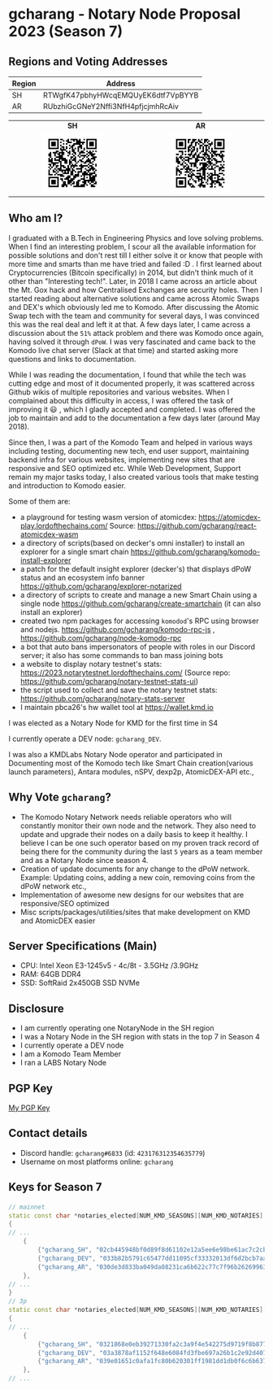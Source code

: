 # gcharang - Notary Node Proposal 2023 (Season 7)

## Regions and Voting Addresses

| Region | Address |
|--------|---------|
| SH  | RTWgfK47pbhyHWcqEMQUyEK6dtf7VpBYYB |
| AR  | RUbzhiGcGNeY2Nffi3NfH4pfjcjmhRcAiv |

<p align="center">
<table>
<tr ><td align="center"><strong>SH</strong></td><td align="center"><strong>AR</strong></tr>
<tr>
    <td align="center"><img src="../../qr_codes/gcharang_SH.png" width="50%" height="50%"></td>
    <td align="center"><img src="../../qr_codes/gcharang_AR.png" width="50%" height="50%"></td>
</tr>
</table>
</p>


## Who am I?

I graduated with a B.Tech in Engineering Physics and love solving problems. When I find an interesting problem, I scour all the available information for possible solutions and don't rest till I either solve it or know that people with more time and smarts than me have tried and failed :D . I first learned about Cryptocurrencies (Bitcoin specifically) in 2014, but didn't think much of it other than "Interesting tech!". Later, in 2018 I came across an article about the Mt. Gox hack and how Centralised Exchanges are security holes. Then I started reading about alternative solutions and came across Atomic Swaps and DEX's which obviously led me to Komodo. After discussing the Atomic Swap tech with the team and community for several days, I was convinced this was the real deal and left it at that. A few days later, I came across a discussion about the `51%` attack problem and there was Komodo once again, having solved it through `dPoW`. I was very fascinated and came back to the Komodo live chat server (Slack at that time) and started asking more questions and links to documentation.

While I was reading the documentation, I found that while the tech was cutting edge and most of it documented properly, it was scattered across Github wikis of multiple repositories and various websites. When I complained about this difficulty in access, I was offered the task of improving it :smiley: , which I gladly accepted and completed. I was offered the job to maintain and add to the documentation a few days later (around May 2018).

Since then, I was a part of the Komodo Team and helped in various ways including testing, documenting new tech, end user support, maintaining backend infra for various websites, implementing new sites that are responsive and SEO optimized etc. While Web Development, Support remain my major tasks today, I also created various tools that make testing and introduction to Komodo easier.

Some of them are:

- a playground for testing wasm version of atomicdex: https://atomicdex-play.lordofthechains.com/ Source: https://github.com/gcharang/react-atomicdex-wasm
- a directory of scripts(based on decker's omni installer) to install an explorer for a single smart chain https://github.com/gcharang/komodo-install-explorer
- a patch for the default insight explorer (decker's) that displays dPoW status and an ecosystem info banner https://github.com/gcharang/explorer-notarized
- a directory of scripts to create and manage a new Smart Chain using a single node https://github.com/gcharang/create-smartchain (it can also install an explorer)
- created two npm packages for accessing `komodod`'s RPC using browser and nodejs. https://github.com/gcharang/komodo-rpc-js , https://github.com/gcharang/node-komodo-rpc
- a bot that auto bans impersonators of people with roles in our Discord server; it also has some commands to ban mass joining bots
- a website to display notary testnet's stats: https://2023.notarytestnet.lordofthechains.com/ (Source repo: https://github.com/gcharang/notary-testnet-stats-ui)
- the script used to collect and save the notary testnet stats: https://github.com/gcharang/notary-stats-server
- I maintain pbca26's hw wallet tool at https://wallet.kmd.io

I was elected as a Notary Node for KMD for the first time in S4

I currently operate a DEV node: `gcharang_DEV`.

I was also a KMDLabs Notary Node operator and participated in Documenting most of the Komodo tech like Smart Chain creation(various launch parameters), Antara modules, nSPV, dexp2p, AtomicDEX-API etc.,

## Why Vote `gcharang`?

- The Komodo Notary Network needs reliable operators who will constantly monitor their own node and the network. They also need to update and upgrade their nodes on a daily basis to keep it healthy. I believe I can be one such operator based on my proven track record of being there for the community during the last `5` years as a team member and as a Notary Node since season 4.
- Creation of update documents for any change to the dPoW network. Example: Updating coins, adding a new coin, removing coins from the dPoW network etc.,
- Implementation of awesome new designs for our websites that are responsive/SEO optimized
- Misc scripts/packages/utilities/sites that make development on KMD and AtomicDEX easier

## Server Specifications (Main)

- CPU: Intel Xeon E3-1245v5 - 4c/8t - 3.5GHz /3.9GHz
- RAM: 64GB DDR4
- SSD: SoftRaid 2x450GB SSD NVMe

## Disclosure

- I am currently operating one NotaryNode in the SH region
- I was a Notary Node in the SH region with stats in the top 7 in Season 4
- I currently operate a DEV node
- I am a Komodo Team Member
- I ran a LABS Notary Node

## PGP Key

[My PGP Key](./my-pgp-key.txt)

## Contact details

- Discord handle: `gcharang#6833` (id: `423176312354635779`)
- Username on most platforms online: `gcharang`

## Keys for Season 7

```cpp
// mainnet
static const char *notaries_elected[NUM_KMD_SEASONS][NUM_KMD_NOTARIES][2] =
{
// ...
    {
        {"gcharang_SH", "02cb445948bf0d89f8d61102e12a5ee6e98be61ac7c2cb9ba435219ea9db967117"}, // RGcGxTnVbaVUBVoh5yxDqscLFWgfdeWALS
        {"gcharang_DEV", "033b82b5791c65477dd11095cf33332013df6d2bcb7aa06a6dae5f7b22b6959b0b"}, // RGcG4Ei5mPCHaGYvHfmqXLg9wBk7PFb8Co
        {"gcharang_AR", "030de3d833ba049da08231ca6b622c77c7f96b26269963291d9604706bb94031a5"}, // RGcGyeSRf3pjE7Lf872TXPAdAjEkcoiGb7
    },
// ...    
}
// 3p
static const char *notaries_elected[NUM_KMD_SEASONS][NUM_KMD_NOTARIES][2] =
{
// ...
    {
        {"gcharang_SH", "0321868e0eb39271330fa2c3a9f4e542275d9719f8b87773c5432448ab10d6943d"}, // RGcGe9dxpc4m6DqXge9wQr7sqVoyAs1Vho
        {"gcharang_DEV", "03a3878af1152f648e6084fd3fbe697a26b1c2e92d407dd96c375f45f7d3ca13bf"}, // RGcG9DNHKWVbjXm2GPMKMU9hkYvJWwweFo
        {"gcharang_AR", "039e01651c0afa1fc80b620301ff1981dd1db0f6c6b637b8f2f0fd986e9f5ece59"}, // RGcGW9C7kETbhaRr6jN8Nds2pk4FaQVr7L
    },
// ...    
```
